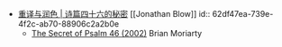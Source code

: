 - [重译与润色 | 诗篇四十六的秘密](https://www.gcores.com/articles/97444) [[Jonathan Blow]]
  id:: 62df47ea-739e-4f2c-ab70-88906c2a2b0e
	- [The Secret of Psalm 46 (2002)](http://www.ludix.com/moriarty/psalm46.html) Brian Moriarty